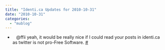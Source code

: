 ```yaml
---
title: "Identi.ca Updates for 2010-10-31"
date: "2010-10-31"
categories: 
  - "mublog"
---
```


-    @ffii yeah, it would be really nice if I could read your posts in identi.ca as twitter is not pro-Free Software. [#](http://identi.ca/notice/57766894)
